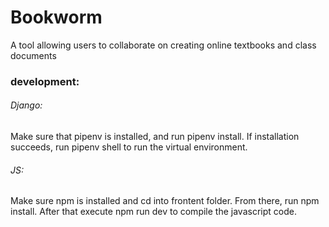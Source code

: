 # Bookworm
A tool allowing users to collaborate on creating online textbooks and class documents

### development:
###### Django:
Make sure that pipenv is installed, and run pipenv install. If installation succeeds, run pipenv shell to run the virtual environment.

###### JS:
Make sure npm is installed and cd into frontent folder. From there, run npm install. After that execute npm run dev to compile the javascript code.
